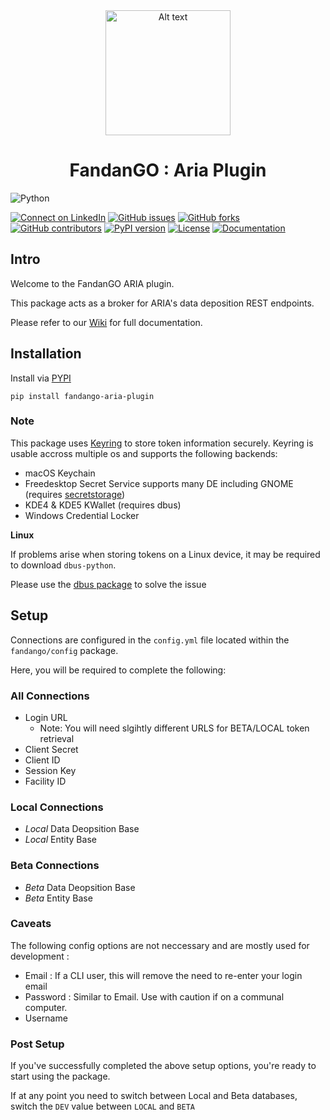


<div align="center">
  <img src="https://instruct-eric.org/upload/KIZ6uJYFfVnfSmcXqOrm6vuceCTUiYdT.png" alt="Alt text" width="200" margin='auto'>
  <h1>FandanGO : Aria Plugin</h1>
</div>

![Python](https://img.shields.io/badge/python-3670A0?style=for-the-badge&logo=python&logoColor=ffdd54)



[![Connect on LinkedIn](https://img.shields.io/badge/Connect%20on-LinkedIn-blue.svg)](https://www.linkedin.com/company/instruct-eric/mycompany/)
[![GitHub issues](https://img.shields.io/github/issues/FragmentScreen/fandango-aria-plugin)](https://github.com/FragmentScreen/fandanGO-aria/issues)
[![GitHub forks](https://img.shields.io/github/forks/FragmentScreen/fandango-aria-plugin)](https://github.com/FragmentScreen/fandanGO-aria/network/members)
[![GitHub contributors](https://img.shields.io/github/contributors/FragmentScreen/fandanGO-aria)](https://github.com/FragmentScreen/fandanGO-aria/graphs/contributors)
[![PyPI version](https://badge.fury.io/py/fandanGO-aria.svg)](https://badge.fury.io/py/fandango-aria-plugin)
[![License](https://img.shields.io/badge/License-MIT-yellow.svg)](https://opensource.org/licenses/MIT)
[![Documentation](https://img.shields.io/badge/Documentation-Wiki-brightgreen)](https://github.com/FragmentScreen/fandanGO-aria/wiki)



## Intro

Welcome to the FandanGO ARIA plugin.

This package acts as a broker for ARIA's data deposition REST endpoints.

Please refer to our [Wiki](https://github.com/FragmentScreen/fandango-aria-plugin/wiki) for full documentation. 

## Installation

Install via [PYPI](https://pypi.org/project/fandango-aria-plugin)

`pip install fandango-aria-plugin`


### Note

This package uses [Keyring](https://pypi.org/project/keyring) to store token information securely.
Keyring is usable accross multiple os and supports the following backends:

- macOS Keychain
- Freedesktop Secret Service supports many DE including GNOME (requires [secretstorage](https://pypi.org/project/SecretStorage/))
- KDE4 & KDE5 KWallet (requires dbus)
- Windows Credential Locker

**Linux**

If problems arise when storing tokens on a Linux device, it may be required to download `dbus-python`.

Please use the [dbus package](https://pypi.org/project/dbus-python/) to solve the issue

## Setup

Connections are configured in the `config.yml` file located within the `fandango/config` package.

Here, you will be required to complete the following:

### All Connections

- Login URL
    - Note: You will need slgihtly different URLS for BETA/LOCAL token retrieval 
- Client Secret
- Client ID
- Session Key
- Facility ID

### Local Connections

- *Local* Data Deopsition Base
- *Local* Entity Base

### Beta Connections

- *Beta* Data Deopsition Base
- *Beta* Entity Base

### Caveats

The following config options are not neccessary and are mostly used for development : 

- Email : If a CLI user, this will remove the need to re-enter your login email
- Password : Similar to Email. Use with caution if on a communal computer.
- Username

### Post Setup

If you've successfully completed the above setup options, you're ready to start using the package.

If at any point you need to switch between Local and Beta databases, switch the `DEV` value between `LOCAL` and `BETA` 







